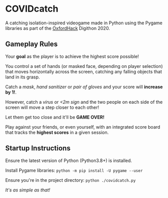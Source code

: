 # COVIDcatch

A catching isolation-inspired videogame made in Python using the Pygame libraries as part of the [OxfordHack](https://oxfordhack.co.uk/) Digithon 2020.

## Gameplay Rules

Your **goal** as the player is to achieve the highest score possible!

You control a set of hands (or masked face, depending on player selection) that moves horizontally across the screen, catching any falling objects that land in its grasp.

Catch a *mask*, *hand sanitizer* or *pair of gloves* and your score will **increase by 1!**.

However, catch a *virus* or *<2m sign* and the two people on each side of the screen will move a step closer to each other!

Let them get too close and it'll be **GAME OVER!**

Play against your friends, or even yourself, with an integrated score board that tracks the **highest scores** in a given session.

## Startup Instructions

Ensure the latest version of Python (Python3.8+) is installed.

Install Pygame libraries:
`python -m pip install -U pygame --user`

Ensure you're in the project directory:
`python ./covidcatch.py`

*It's as simple as that!*
